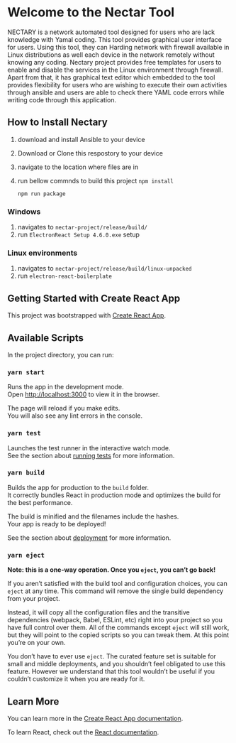 # Welcome to the Nectar Tool 

NECTARY is a network automated tool designed for users who are lack knowledge with Yamal coding. This tool provides graphical user interface for users. Using this tool, they can Harding network with firewall available in Linux distributions as well each device in the network remotely without knowing any coding. Nectary project provides free templates for users to enable and disable the services in the Linux environment through firewall. Apart from that, it has graphical text editor which embedded to the tool provides flexibility for users who are wishing to execute their own activities through ansible and users are able to check there YAML code errors while writing code through this application. 

## How to Install Nectary
1. download and install Ansible to your device 
2. Download or Clone this respostory to your device 
3. navigate to the location where files are in  
4. run bellow commnds to build this project 
    `npm install` 

    `npm run package` 

### Windows 

1. navigates to `nectar-project/release/build/`
2. run `ElectronReact Setup 4.6.0.exe` setup 

### Linux environments 
1. navigates to `nectar-project/release/build/linux-unpacked`
2. run `electron-react-boilerplate` 

## Getting Started with Create React App

This project was bootstrapped with [Create React App](https://github.com/facebook/create-react-app).

## Available Scripts

In the project directory, you can run:

### `yarn start`

Runs the app in the development mode.\
Open [http://localhost:3000](http://localhost:3000) to view it in the browser.

The page will reload if you make edits.\
You will also see any lint errors in the console.

### `yarn test`

Launches the test runner in the interactive watch mode.\
See the section about [running tests](https://facebook.github.io/create-react-app/docs/running-tests) for more information.

### `yarn build`

Builds the app for production to the `build` folder.\
It correctly bundles React in production mode and optimizes the build for the best performance.

The build is minified and the filenames include the hashes.\
Your app is ready to be deployed!

See the section about [deployment](https://facebook.github.io/create-react-app/docs/deployment) for more information.

### `yarn eject`

**Note: this is a one-way operation. Once you `eject`, you can’t go back!**

If you aren’t satisfied with the build tool and configuration choices, you can `eject` at any time. This command will remove the single build dependency from your project.

Instead, it will copy all the configuration files and the transitive dependencies (webpack, Babel, ESLint, etc) right into your project so you have full control over them. All of the commands except `eject` will still work, but they will point to the copied scripts so you can tweak them. At this point you’re on your own.

You don’t have to ever use `eject`. The curated feature set is suitable for small and middle deployments, and you shouldn’t feel obligated to use this feature. However we understand that this tool wouldn’t be useful if you couldn’t customize it when you are ready for it.

## Learn More

You can learn more in the [Create React App documentation](https://facebook.github.io/create-react-app/docs/getting-started).

To learn React, check out the [React documentation](https://reactjs.org/).
